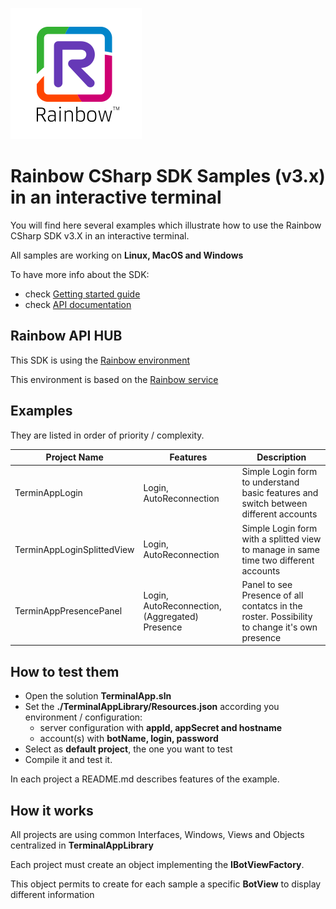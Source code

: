 ![Rainbow](../../logo_rainbow.png)

# Rainbow CSharp SDK Samples (v3.x) in an interactive terminal

You will find here several examples which illustrate how to use the Rainbow CSharp SDK v3.X in an interactive terminal.

All samples are working on **Linux, MacOS and Windows**

To have more info about the SDK:
- check [Getting started guide](https://developers.openrainbow.com/doc/sdk/csharp/core/sts/guides/001_getting_started?isBeta=true)
- check [API documentation](https://developers.openrainbow.com/doc/sdk/csharp/core/sts/api/Rainbow.Application?isBeta=true)


## Rainbow API HUB

This SDK is using the [Rainbow environment](https://developers.openrainbow.com/)
 
This environment is based on the [Rainbow service](https://www.openrainbow.com/) 

## Examples

They are listed in order of priority / complexity.

| Project Name | Features | Description |
| --- | --- | --- |
| TerminAppLogin | Login, AutoReconnection | Simple Login form to understand basic features and switch between different accounts  |
| TerminAppLoginSplittedView | Login, AutoReconnection | Simple Login form with a splitted view to manage in same time two different accounts | 
| TerminAppPresencePanel | Login, AutoReconnection, (Aggregated) Presence | Panel to see Presence of all contatcs in the roster. Possibility to change it's own presence | 

## How to test them

- Open the solution **TerminalApp.sln**
- Set the **./TerminalAppLibrary/Resources.json** according you environment / configuration:
	- server configuration with  **appId, appSecret and hostname**
	- account(s) with  **botName, login, password**
- Select as **default project**, the one you want to test
- Compile it and test it.

In each project a README.md describes features of the example.


## How it works

All projects are using common Interfaces, Windows, Views and Objects centralized in **TerminalAppLibrary**

Each project must create an object implementing the **IBotViewFactory**. 

This object permits to create for each sample a specific **BotView** to display different information

